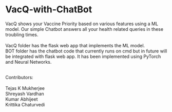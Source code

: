 # VacQ-with-ChatBot
VacQ shows your Vaccine Priority based on various features using a ML model. Our simple Chatbot answers all your health related queries in these troubling times.
<br>
<br>
VacQ folder has the flask web app that implements the ML model.<br>
BOT folder has the chatbot code that currently runs on cmd but in future will be integrated with flask web app. It has been implemented using PyTorch and Neural Networks.
<br><br>

Contributors: <br><br>
Tejas K Mukherjee<br>
Shreyash Vardhan<br>
Kumar Abhijeet<br>
Krittika Chaturvedi<br>
